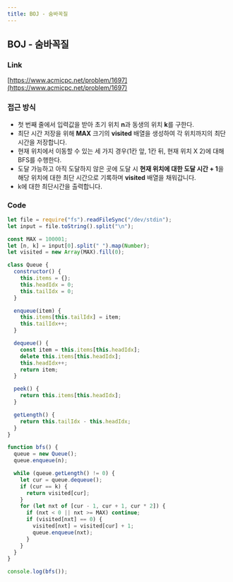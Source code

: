 ```yaml
---
title: BOJ - 숨바꼭질
---
```


## BOJ - 숨바꼭질

### Link

[https://www.acmicpc.net/problem/1697](https://www.acmicpc.net/problem/1697)

### 접근 방식

- 첫 번째 줄에서 입력값을 받아 초기 위치 **n**과 동생의 위치 **k**를 구한다.
- 최단 시간 저장을 위해 **MAX** 크기의 **visited** 배열을 생성하여 각 위치까지의 최단 시간을 저장합니다.
- 현재 위치에서 이동할 수 있는 세 가지 경우(1칸 앞, 1칸 뒤, 현재 위치 X 2)에 대해 BFS를 수행한다.
- 도달 가능하고 아직 도달하지 않은 곳에 도달 시 **현재 위치에 대한 도달 시간 + 1**을 해당 위치에 대한 최단 시간으로 기록하며 **visited** 배열을 채워갑니다.
- k에 대한 최단시간을 출력합니다.

### Code

```js
let file = require("fs").readFileSync("/dev/stdin");
let input = file.toString().split("\n");

const MAX = 100001;
let [n, k] = input[0].split(" ").map(Number);
let visited = new Array(MAX).fill(0);

class Queue {
  constructor() {
    this.items = {};
    this.headIdx = 0;
    this.tailIdx = 0;
  }

  enqueue(item) {
    this.items[this.tailIdx] = item;
    this.tailIdx++;
  }

  dequeue() {
    const item = this.items[this.headIdx];
    delete this.items[this.headIdx];
    this.headIdx++;
    return item;
  }

  peek() {
    return this.items[this.headIdx];
  }

  getLength() {
    return this.tailIdx - this.headIdx;
  }
}

function bfs() {
  queue = new Queue();
  queue.enqueue(n);

  while (queue.getLength() != 0) {
    let cur = queue.dequeue();
    if (cur == k) {
      return visited[cur];
    }
    for (let nxt of [cur - 1, cur + 1, cur * 2]) {
      if (nxt < 0 || nxt >= MAX) continue;
      if (visited[nxt] == 0) {
        visited[nxt] = visited[cur] + 1;
        queue.enqueue(nxt);
      }
    }
  }
}

console.log(bfs());
```
